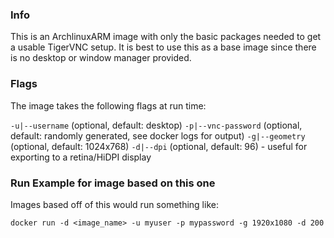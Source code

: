 ### Info
This is an ArchlinuxARM image with only the basic packages needed to get a usable TigerVNC setup. It is best to use this as a base image since there is no desktop or window manager provided.

### Flags
The image takes the following flags at run time:

`-u|--username` (optional, default: desktop)
`-p|--vnc-password` (optional, default: randomly generated, see docker logs for output)
`-g|--geometry` (optional, default: 1024x768)
`-d|--dpi` (optional, default: 96) - useful for exporting to a retina/HiDPI display

### Run Example for image based on this one
Images based off of this would run something like: 
```
docker run -d <image_name> -u myuser -p mypassword -g 1920x1080 -d 200
```